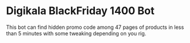 # Digikala BlackFriday 1400 Bot

This bot can find hidden promo code among 47 pages of products in less than 5 minutes with some tweaking depending on you rig.
